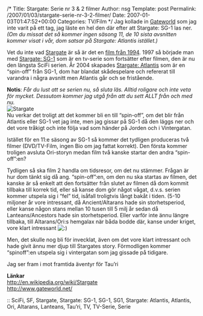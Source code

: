 /*
 Title: Stargate: Serie nr 3 &#038; 2 filmer
 Author: nsg
 Template: post
 Permalink: /2007/01/03/stargate-serie-nr-3-2-filmer/
 Date: 2007-01-03T01:47:52+00:00
 Categories: TV/Film
*/
Jag kollade in [Gateworld][1] som jag inte varit på ett tag, jag läste en hel den där efter att Stargate: SG-1 las ner.  
*(Om du missat det så kommer ingen säsong 11, de 10 sista avsnitten kommer visat i vår, dom satsar på Stargate: Atlantis istället.)*

Vet du inte vad [Stargate][2] är så är det en [film från 1994][3]. 1997 så började man med [Stargate: SG-1][4] som är en tv-serie som fortsätter efter filmen, den är nu den längsta SciFi serien. År 2004 skapades [Stargate: Atlantis][5] som är en &#8220;spin-off&#8221; från SG-1, dom har blandat skådespelare och refererat till varandra i några avsnitt men Atlantis går och se fristående.

**Notis**: *Får du lust att se serien nu, så sluta läs. Alltid roligare och inte veta för mycket. Dessutom kommer jag utgå från att du sett ALLT från och med nu.*  
<img id="image259" class="post_img" src="http://www.junkpile.se/%7Es/wp/wp-content/uploads/2007/01/stargate.jpg" alt="Stargate" align="left" />  
Nu verkar det troligt att det kommer bli en till &#8220;spin-off&#8221;, om det blir från Atlantis eller SG-1 vet jag inte, men jag gissar på SG-1 då den läggs ner och det vore tråkigt och inte följa vad som händer på Jorden och i Vintergatan.

Istället för en 11:e säsong av SG-1 så kommer det tydligen produceras två filmer (DVD/TV-Film, ingen Bio om jag fattat korrekt). Den första kommer troligen avsluta Ori-storyn medan film två kanske startar den andra &#8220;spin-off&#8221;:en?

Tydligen så ska film 2 handla om tidsresor, om det nu stämmer. Frågan är hur dom tänkt sig då ang. &#8220;spin-off&#8221;:en, om den nu ska startas av filmen, det kanske är så enkelt att den fortsätter från slutet av filmen då dom kommit tillbaka till korrek tid, eller så kanse dom gör något vågat, d.v.s. serien kommer utspela sig i &#8220;fel&#8221; tid, isåfall troligtvis långt bakåt i tiden. (5-10 miljoner år vore intressant, då Ancient/Altarans hade sin storhetsperiod, eller kanse någon stans mellan 10 tusen till 5 milj år sedan då Lanteans/Ancestors hade sin storhetsperiod. Eller varför inte ännu längre tillbaka, till Altarans/Ori:s hemgalax när båda bodde där, kanse under kriget, vore klart intressant <img src="http://nsg.cc/wp-includes/images/smilies/icon_smile.gif" alt=":)" class="wp-smiley" /> 

Men, det skulle nog bli för invecklat, även om det vore klart intressant och hade givit ännu mer djup till Stargates story. Förmodligen kommer &#8220;spinoff&#8221;:en utspela sig i vintergatan som jag gissade på tidigare.

Jag ser fram i mot framtida äventyr för Tau&#8217;ri

**Länkar**  
<http://en.wikipedia.org/wiki/Stargate>  
<http://www.gateworld.net/>

:: SciFi, SF, Stargate, Stargate: SG-1, SG-1, SG1, Stargate: Atlantis, Atlantis, Ori, Altarans, Lanteans, Tau&#8217;ri, TV, TV-Serie, Serie

<small></small>

 [1]: http://www.gateworld.net/
 [2]: http://en.wikipedia.org/wiki/Stargate
 [3]: http://www.imdb.com/title/tt0111282/
 [4]: http://en.wikipedia.org/wiki/Stargate_SG-1
 [5]: http://en.wikipedia.org/wiki/Stargate_Atlantis